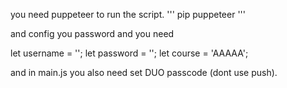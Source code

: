 you need puppeteer to run the script. ''' pip puppeteer '''

and config you password and you need

let username = ''; let password = ''; let course = 'AAAAA';

and in main.js you also need set DUO passcode (dont use push).

